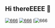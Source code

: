 ## Hi thereEEEE 👋


[![666](https://github-readme-stats.vercel.app/api?username=NerostavKuznetsov&show_icons=true&theme=merko&include_all_commits=true&count_private=true)](https://github.com/NerostavKuznetsov/github-readme-stats)
[![666](https://github-readme-stats.vercel.app/api/top-langs/?username=NerostavKuznetsov&layout=compact&theme=merko&width=400&count_private=true)](https://github.com/NerostavKuznetsov/github-readme-stats)
[![666](https://github-readme-stats.vercel.app/api/top-langs/?username=NerostavKuznetsov&layout=pie%show_icons=true&theme=merko)













